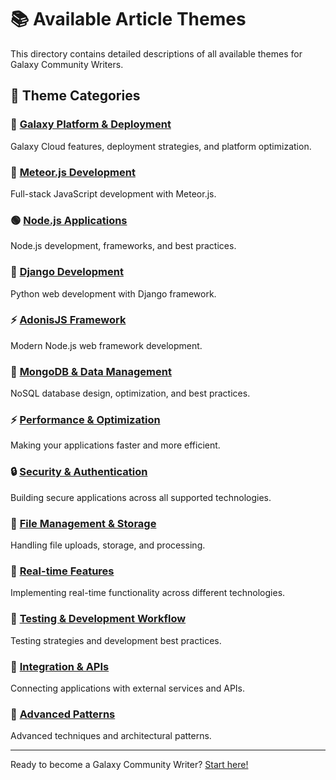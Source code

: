 # 📚 Available Article Themes

This directory contains detailed descriptions of all available themes for Galaxy Community Writers.

## 🎯 Theme Categories

### 🚀 [Galaxy Platform & Deployment](./galaxy-platform.md)
Galaxy Cloud features, deployment strategies, and platform optimization.

### 🚀 [Meteor.js Development](./meteor-development.md)
Full-stack JavaScript development with Meteor.js.

### 🟢 [Node.js Applications](./nodejs-applications.md)
Node.js development, frameworks, and best practices.

### 🐍 [Django Development](./django-development.md)
Python web development with Django framework.

### ⚡ [AdonisJS Framework](./adonisjs-framework.md)
Modern Node.js web framework development.

### 🍃 [MongoDB & Data Management](./mongodb-data-management.md)
NoSQL database design, optimization, and best practices.

### ⚡ [Performance & Optimization](./performance-optimization.md)
Making your applications faster and more efficient.

### 🔒 [Security & Authentication](./security-authentication.md)
Building secure applications across all supported technologies.

### 📁 [File Management & Storage](./file-management.md)
Handling file uploads, storage, and processing.

### 🔄 [Real-time Features](./realtime-features.md)
Implementing real-time functionality across different technologies.

### 🧪 [Testing & Development Workflow](./testing-development.md)
Testing strategies and development best practices.

### 🔌 [Integration & APIs](./integration-apis.md)
Connecting applications with external services and APIs.

### 🎨 [Advanced Patterns](./advanced-patterns.md)
Advanced techniques and architectural patterns.

---

Ready to become a Galaxy Community Writer? [Start here!](../../issues/new?assignees=&labels=proposal%2Ccommunity&template=article-proposal.md&title=%5BPROPOSAL%5D+)
